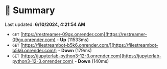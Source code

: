 # 📖 Summary
Last updated: **6/10/2024, 4:21:54 AM**

- `GET` [https://restreamer-09gx.onrender.com](https://restreamer-09gx.onrender.com) - **Up** (11533ms)
- `GET` [https://filestreambot-b5k6.onrender.com/](https://filestreambot-b5k6.onrender.com/) - **Down** (179ms)
- `GET` [https://jupyterlab-python3-12-3.onrender.com](https://jupyterlab-python3-12-3.onrender.com) - **Down** (140ms)
